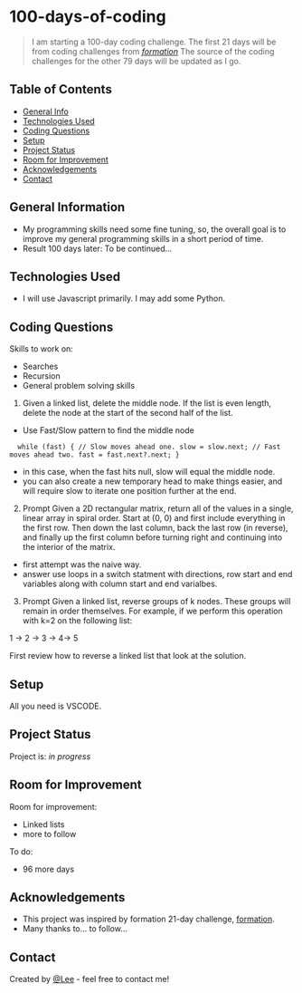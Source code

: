 # 100-days-of-coding
> I am starting a 100-day coding challenge. The first 21 days will be from coding challenges from [_formation_](https://formation.dev/)
> The source of the coding challenges for the other 79 days will be updated as I go. 

## Table of Contents
* [General Info](#general-information)
* [Technologies Used](#technologies-used)
* [Coding Questions](#coding-questions)
* [Setup](#setup)
* [Project Status](#project-status)
* [Room for Improvement](#room-for-improvement)
* [Acknowledgements](#acknowledgements)
* [Contact](#contact)

## General Information
- My programming skills need some fine tuning, so, the overall goal is to improve my general programming skills in a short period of time.
- Result 100 days later: To be continued...

## Technologies Used
- I will use Javascript primarily. I may add some Python. 

## Coding Questions
Skills to work on:
- Searches
- Recursion
- General problem solving skills

1. Given a linked list, delete the middle node. If the list is even length, delete the node at the start of the second half of the list.
- Use Fast/Slow pattern to find the middle node 

`  while (fast) {
    // Slow moves ahead one.
    slow = slow.next;
    // Fast moves ahead two.
    fast = fast.next?.next;
  }`

- in this case, when the fast hits null, slow will equal the middle node. 
- you can also create a new temporary head to make things easier, and will require slow to iterate one position further at the end. 

2. Prompt
Given a 2D rectangular matrix, return all of the values in a single, linear array in spiral order. Start at (0, 0) and first include everything in the first row. Then down the last column, back the last row (in reverse), and finally up the first column before turning right and continuing into the interior of the matrix.

- first attempt was the naive way.
- answer use loops in a switch statment with directions, row start and end variables along with column start and end varialbes. 

3. Prompt
Given a linked list, reverse groups of k nodes. These groups will remain in order themselves. For example, if we perform this operation with k=2 on the following list:

1 -> 2 -> 3 -> 4-> 5

First review how to reverse a linked list that look at the solution.

## Setup
All you need is VSCODE.

## Project Status
Project is: _in progress_ 
<!-- / _complete_ / _no longer being worked on_. If you are no longer working on it, provide reasons why. -->

## Room for Improvement

Room for improvement:
- Linked lists
- more to follow

To do:

- 96 more days


## Acknowledgements
- This project was inspired by formation 21-day challenge, [formation](https://formation.dev/).
- Many thanks to... to follow...


## Contact
Created by [@Lee](https://celalkincross.github.io/) - feel free to contact me!
